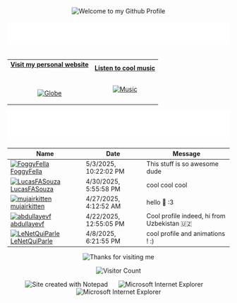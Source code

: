 <!-- "Hero" Header -->
<div align="center">
  <img src="https://github.com/BrunnerLivio/brunnerlivio/blob/master/images/welcome.png?raw=true" style="max-width: 100%;" alt="Welcome to my Github Profile" />
  <br />
  <br />
  <img height="50" alt="My Name is Livio and I like Node.js" src="images/personal_note.svg" />
  <br />
  <br />

</div>

<!-- Social -->
<table width="100%" align="center">
<tr>
<td align="center">
<a href="https://brunnerliv.io">
<strong>Visit my personal website </strong>
<br />
<br />
<br />

<p>

<img alt="Globe" height="80" src="images/globe.gif">
</a>
</p>

</td>


<td align="center">
<a href="https://www.youtube.com/watch?v=3YxaaGgTQYM&ab_channel=EvanescenceVEVO">
<strong>Listen to cool music</strong>
<br />
<br />


<p>
<img height="100" alt="Music" src="images/music.gif"> 
</a>
</p>

</td>
</tr>
</table>

<div align="center">
<a href="https://github.com/BrunnerLivio/brunnerlivio/issues/62#issuecomment-new"><img src="images/guestbook.svg"></a> 
</div>

<!-- Guestbook -->
| Name | Date | Message |
|---|---|---|
| <a href="https://github.com/FoggyFella"><img width="24" src="https://avatars.githubusercontent.com/u/104628736?s=24&u=ba4eca9b23c1c2cbef8c2a97215a0f0a70c0502d&v=4" alt="FoggyFella" /> FoggyFella</a> |5/3/2025, 10:22:02 PM|This stuff is so awesome dude|
| <a href="https://github.com/LucasFASouza"><img width="24" src="https://avatars.githubusercontent.com/u/32396925?s=24&u=5a8ee3008737bdb5f5751a6929fe2c035c184d2b&v=4" alt="LucasFASouza" /> LucasFASouza</a> |4/30/2025, 5:55:58 PM|cool cool cool|
| <a href="https://github.com/mujairkitten"><img width="24" src="https://avatars.githubusercontent.com/u/195404625?s=24&u=d6d1ed7c65d67b440d12ced819c7b3f176c3aea6&v=4" alt="mujairkitten" /> mujairkitten</a> |4/27/2025, 4:12:52 AM|hello 👋 :3|
| <a href="https://github.com/abdullayevf"><img width="24" src="https://avatars.githubusercontent.com/u/91544300?s=24&u=c1c0ec8de1e64a2e0a5fb4825aa50dc613725b28&v=4" alt="abdullayevf" /> abdullayevf</a> |4/22/2025, 12:55:05 PM|Cool profile indeed, hi from Uzbekistan 🇺🇿|
| <a href="https://github.com/LeNetQuiParle"><img width="24" src="https://avatars.githubusercontent.com/u/177822582?s=24&u=7fe6d766ac23ba32b2cf71176f39fcc0247e8d47&v=4" alt="LeNetQuiParle" /> LeNetQuiParle</a> |4/8/2025, 6:21:55 PM|cool profile and animations ! :)|
<!-- /Guestbook -->

<!-- Footer -->

<div align="center">

<img height="120" alt="Thanks for visiting me" width="100%" src="https://raw.githubusercontent.com/BrunnerLivio/brunnerlivio/master/images/marquee.svg" />
<br />

![Visitor Count](https://profile-counter.glitch.me/brunnerlivio/count.svg)


<img src="https://raw.githubusercontent.com/BrunnerLivio/brunnerlivio/master/images/notepad.gif" alt="Site created with Notepad" height="30" />
<!-- "margin-right: whatever;" -->
<span>&nbsp;&nbsp;&nbsp;&nbsp;</span>  
<img src="https://raw.githubusercontent.com/BrunnerLivio/brunnerlivio/master/images/ie_logo.gif" alt="Microsoft Internet Explorer" />
<span>&nbsp;&nbsp;&nbsp;&nbsp;</span>  
<img src="https://raw.githubusercontent.com/BrunnerLivio/brunnerlivio/master/images/noframes.gif" alt="Microsoft Internet Explorer" />

</div>
